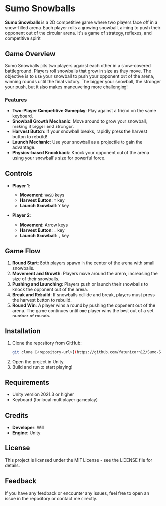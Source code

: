 # Sumo Snowballs

**Sumo Snowballs** is a 2D competitive game where two players face off in a snow-filled arena. Each player rolls a growing snowball, aiming to push their opponent out of the circular arena. It's a game of strategy, reflexes, and competitive spirit!

## Game Overview
Sumo Snowballs pits two players against each other in a snow-covered battleground. Players roll snowballs that grow in size as they move. The objective is to use your snowball to push your opponent out of the arena, winning rounds until the final victory. The bigger your snowball, the stronger your push, but it also makes maneuvering more challenging!

### Features
- **Two-Player Competitive Gameplay**: Play against a friend on the same keyboard.
- **Snowball Growth Mechanic**: Move around to grow your snowball, making it bigger and stronger.
- **Harvest Button**: If your snowball breaks, rapidly press the harvest button to rebuild!
- **Launch Mechanic**: Use your snowball as a projectile to gain the advantage.
- **Physics-based Knockback**: Knock your opponent out of the arena using your snowball's size for powerful force.

## Controls
- **Player 1**:
  - **Movement**: `WASD` keys
  - **Harvest Button**: `T` key
  - **Launch Snowball**: `Y` key

- **Player 2**:
  - **Movement**: Arrow keys
  - **Harvest Button**: `.` key
  - **Launch Snowball**: `,` key

## Game Flow
1. **Round Start**: Both players spawn in the center of the arena with small snowballs.
2. **Movement and Growth**: Players move around the arena, increasing the size of their snowballs.
3. **Pushing and Launching**: Players push or launch their snowballs to knock the opponent out of the arena.
4. **Break and Rebuild**: If snowballs collide and break, players must press the harvest button to rebuild.
5. **Round Win**: A player wins a round by pushing the opponent out of the arena. The game continues until one player wins the best out of a set number of rounds.

## Installation
1. Clone the repository from GitHub:  
   ```sh
   git clone [<repository-url>](https://github.com/fatunicorn12/Sumo-Snowballs)
   ```
2. Open the project in Unity.
3. Build and run to start playing!

## Requirements
- Unity version 2021.3 or higher
- Keyboard (for local multiplayer gameplay)


## Credits
- **Developer**: Will
- **Engine**: Unity

## License
This project is licensed under the MIT License - see the LICENSE file for details.

## Feedback
If you have any feedback or encounter any issues, feel free to open an issue in the repository or contact me directly.

